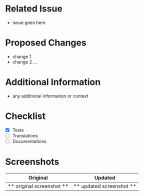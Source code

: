 # Related Issue
- issue goes here

# Proposed Changes
- change 1
- change 2
...

# Additional Information
- any additional information or context

# Checklist
- [x] Tests
- [ ] Translations
- [ ] Documentations

# Screenshots

Original  | Updated
:------------------------:|:-----------------------:
** original screenshot ** | ** updated screenshot ** 
